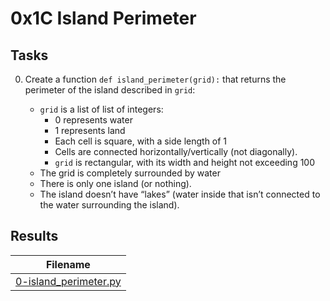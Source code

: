 # 0x1C Island Perimeter

## Tasks

0. Create a function `def island_perimeter(grid):` that returns the perimeter of the island described in `grid`:

    * `grid` is a list of list of integers:
        * 0 represents water
        * 1 represents land
        * Each cell is square, with a side length of 1
        * Cells are connected horizontally/vertically (not diagonally).
        * `grid` is rectangular, with its width and height not exceeding 100
    * The grid is completely surrounded by water
    * There is only one island (or nothing).
    * The island doesn’t have “lakes” (water inside that isn’t connected to the water surrounding the island).

## Results

| Filename |
| ------ |
| [0-island_perimeter.py](https://github.com/jhonaRiver/holbertonschool-interview/blob/master/0x1C-island_perimeter/0-island_perimeter.py)|

